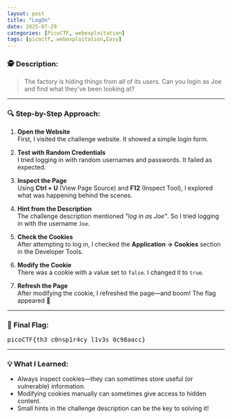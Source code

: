 ```yaml
---
layout: post
title: "LogOn"
date: 2025-07-29
categories: [PicoCTF, webexploitation]
tags: [picoctf, webexploitation,Easy]
---
```


### 🕵️  Description:

> The factory is hiding things from all of its users. Can you login as Joe and find what they've been looking at?

---

### 🔍 Step-by-Step Approach:

1. **Open the Website**  
   First, I visited the challenge website. It showed a simple login form.

2. **Test with Random Credentials**  
   I tried logging in with random usernames and passwords. It failed as expected.

3. **Inspect the Page**  
   Using **Ctrl + U** (View Page Source) and **F12** (Inspect Tool), I explored what was happening behind the scenes.

4. **Hint from the Description**  
   The challenge description mentioned *"log in as Joe"*. So I tried logging in with the username `Joe`.

5. **Check the Cookies**  
   After attempting to log in, I checked the **Application → Cookies** section in the Developer Tools.

6. **Modify the Cookie**  
   There was a cookie with a value set to `false`. I changed it to `true`.

7. **Refresh the Page**  
   After modifying the cookie, I refreshed the page—and boom! The flag appeared 🎉

---

### 🏁 Final Flag:
<pre>picoCTF{th3_c0nsp1r4cy_l1v3s_0c98aacc}</pre>

---

### 💡 What I Learned:

- Always inspect cookies—they can sometimes store useful (or vulnerable) information.
- Modifying cookies manually can sometimes give access to hidden content.
- Small hints in the challenge description can be the key to solving it!
